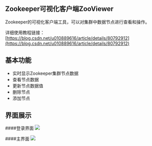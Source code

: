 ## Zookeeper可视化客户端ZooViewer

Zookeeper的可视化客户端工具，可以对集群中数据节点进行查看和操作。

详细使用教程链接：[https://blog.csdn.net/u010889616/article/details/80792912](https://blog.csdn.net/u010889616/article/details/80792912)

## 基本功能
- 实时显示Zookeeper集群节点数据
- 查看节点数据
- 更新节点数据值
- 删除节点
- 添加节点

## 界面展示
####登录界面
![](https://i.imgur.com/e6Ftest.png)

####主界面
![](https://i.imgur.com/Na0oiBF.png)



